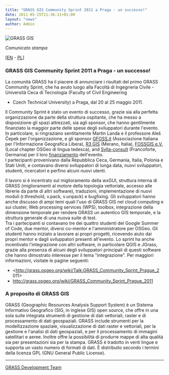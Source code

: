 ```yaml
---
title: "GRASS GIS Community Sprint 2011 a Praga - un successo!"
date: 2011-05-25T11:36:11+01:00
layout: "news"
author: Admin
---
```


![GRASS GIS](/images/logos/historical_logos/grasslogo_vector_small.png)

*Comunicato stampa*

\[[EN](2019_09_15_community_sprint_prague2011.html) -
[PL](2019_09_15_community_sprint_prague2011_pl.html)\]

### GRASS GIS Community Sprint 2011 a Praga - un successo!

La comunità GRASS ha il piacere di annunciare i risultati del primo
GRASS Community Sprint, che ha avuto luogo alla Facoltà di Ingegneria
Civile - Università Ceca di Tecnologia (Faculty of Civil Engineering
- Czech Technical University) a Praga, dal 20 al 25 maggio 2011.

Il Community Sprint è stato un evento di successo, grazie sia alla
perfetta organizzazione da parte della struttura ospitante, che ha
messo a disposizione gli spazi attrezzati, sia agli sponsor, che
hanno gentilmente finanziato la maggior parte delle spese degli
sviluppatori durante l\'evento.\
In particolare, si ringraziano sentitamente Martin Landa e il
professore Aleš Čepek per l\'organizzazione, e gli sponsor
[GFOSS.it](http://www.GFOSS.it) (Associazione Italiana per
l\'Informazione Geografica Libera), [R3 GIS](http://www.r3-gis.it)
(Merano, Italia), [FOSSGIS e.V.](http://www.fossgis.de) (Local
chapter OSGeo di lingua tedesca), and
[Sylla-consult](http://sylla-consult.de/en/) (Francoforte, Germania)
per il loro [finanziamento](http://grass.osgeo.org/donation.php)
dell\'evento.\
I partecipanti provenivano dalla Repubblica Ceca, Germania, Italia,
Polonia e Stati Uniti, e contavano diversi sviluppatori di lunga
data, nuovi sviluppatori, studenti, ricercatori e perfino alcuni
nuovi utenti.

Il lavoro si è incentrato sul miglioramento della wxGUI, struttura
interna di GRASS (miglioramenti al motore della topologia vettoriale,
accesso alle librerie da parte di altri software), traduzioni,
implementazione di nuovi moduli (r.threshold, v.pack, v.unpack) e
bugfixing. Gli sviluppatori hanno anche discusso di ampi temi quali
l\'uso di GRASS GIS nel cloud computing e sui cluster, Web processing
services (WPS), toolbox, integrazione della dimensione temporale per
rendere GRASS un autentico GIS temporale, e la struttura generale di
una nuova suite di test.\
Tra i partecipanti si contavano tre dei quattro studenti del Google
Summer of Code, due mentor, diversi co-mentor e l\'amministratore per
OSGeo. Gli studenti hanno iniziato a lavorare ai propri progetti,
ricevendo aiuto dai propri mentor e dagli sviluppatori presenti
all\'evento. Lo sprint ha anche incentivato l\'integrazione con altri
software, in particolare QGIS e JGrass, grazie alla presenza di
alcuni degli sviluppatori principali di questi software che hanno
dimostrato interesse per il tema \"integrazione\". Per maggiori
informazioni, visitate le pagine seguenti:

- <http://grass.osgeo.org/wiki/Talk:GRASS_Community_Sprint_Prague_2
011>
- <http://grass.osgeo.org/wiki/GRASS_Community_Sprint_Prague_2011>

### A proposito di GRASS GIS

GRASS (Geographic Resources Analysis Support System) è un Sistema
Informativo Geografico (SIG, in inglese GIS) open source, che offre
in una sola suite integrata strumenti di gestione di dati vettoriali,
raster e di processamento di dati geospaziali. GRASS include
strumenti per la modellizzazione spaziale, visualizzazione di dati
raster e vettoriali, per la gestione e l\'analisi di dati
geospaziali, e per il processamento di immagini satellitari e aeree.
Inoltre offre la possibilità di produrre mappe di alta qualità sia
per presentazioni sia per la stampa. GRASS è tradotto in venti lingue
e supporta un vasto numero di formati di dati. È distribuito secondo
i termini della licenza GPL (GNU General Public License).

-------------------------------------------------------------------

[GRASS Development Team](http://grass.osgeo.org/wiki/Team)
